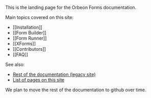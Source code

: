 This is the landing page for the Orbeon Forms documentation.

Main topics covered on this site:

- [[Installation]]
- [[Form Builder]]
- [[Form Runner]]
- [[XForms]]
- [[Contributors]]
- [[FAQ]]

See also:

- [Rest of the documentation (legacy site)](http://wiki.orbeon.com/forms)
- [List of pages on this site](/orbeon/orbeon-forms/wiki/_pages)

We plan to move the rest of the documentation to github over time.